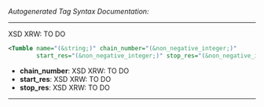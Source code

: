 _Autogenerated Tag Syntax Documentation:_

---
XSD XRW: TO DO

```xml
<Tumble name="(&string;)" chain_number="(&non_negative_integer;)"
        start_res="(&non_negative_integer;)" stop_res="(&non_negative_integer;)" />
```

-   **chain_number**: XSD XRW: TO DO
-   **start_res**: XSD XRW: TO DO
-   **stop_res**: XSD XRW: TO DO

---
